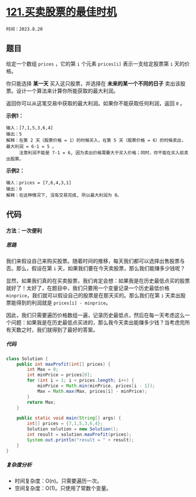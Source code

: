 # [121.买卖股票的最佳时机](https://leetcode.cn/problems/best-time-to-buy-and-sell-stock/)

`时间：2023.8.20`

## 题目

给定一个数组 `prices` ，它的第 `i` 个元素 `prices[i]` 表示一支给定股票第 `i` 天的价格。

你只能选择 **某一天** 买入这只股票，并选择在 **未来的某一个不同的日子** 卖出该股票。设计一个算法来计算你所能获取的最大利润。

返回你可以从这笔交易中获取的最大利润。如果你不能获取任何利润，返回 `0` 。

**示例1：**

```
输入：[7,1,5,3,6,4]
输出：5
解释：在第 2 天（股票价格 = 1）的时候买入，在第 5 天（股票价格 = 6）的时候卖出，最大利润 = 6-1 = 5 。
     注意利润不能是 7-1 = 6, 因为卖出价格需要大于买入价格；同时，你不能在买入前卖出股票。
```

**示例2：**

```
输入：prices = [7,6,4,3,1]
输出：0
解释：在这种情况下, 没有交易完成, 所以最大利润为 0。
```

## 代码

#### 方法：一次便利

##### 思路

我们来假设自己来购买股票。随着时间的推移，每天我们都可以选择出售股票与否。那么，假设在第 `i` 天，如果我们要在今天卖股票，那么我们能赚多少钱呢？

显然，如果我们真的在买卖股票，我们肯定会想：如果我是在历史最低点买的股票就好了！太好了，在题目中，我们只要用一个变量记录一个历史最低价格 `minprice`，我们就可以假设自己的股票是在那天买的。那么我们在第 `i` 天卖出股票能得到的利润就是 `prices[i] - minprice`。

因此，我们只需要遍历价格数组一遍，记录历史最低点，然后在每一天考虑这么一个问题：如果我是在历史最低点买进的，那么我今天卖出能赚多少钱？当考虑完所有天数之时，我们就得到了最好的答案。

##### 代码

```java
class Solution {
    public int maxProfit(int[] prices) {
        int Max = 0;
        int minPrice = prices[0];
        for (int i = 1; i < prices.length; i++) {
            minPrice = Math.min(minPrice, prices[i - 1]);
            Max = Math.max(Max, prices[i] - minPrice);
        }
        return Max;
    }

    public static void main(String[] args) {
        int[] prices = {7,1,5,3,6,4};
        Solution solution = new Solution();
        int result = solution.maxProfit(prices);
        System.out.println("result = " + result);
    }
}
```

##### 复杂度分析

- 时间复杂度：O(n)。只需要遍历一次。
- 空间复杂度：O(1)。只使用了常数个变量。
